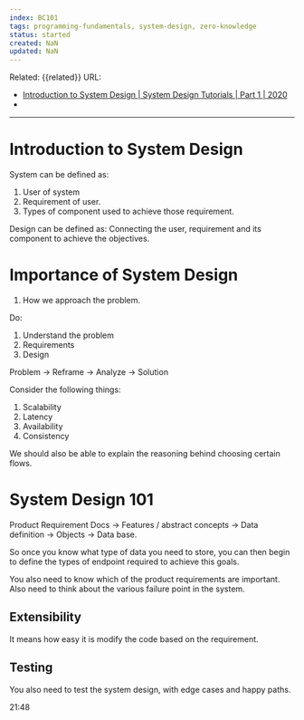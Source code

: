 ```yaml
---
index: BC101
tags: programming-fundamentals, system-design, zero-knowledge
status: started
created: NaN
updated: NaN
---
```

Related: {{related}}
URL: 
- [Introduction to System Design | System Design Tutorials | Part 1 | 2020](https://www.youtube.com/watch?v=FSR1s2b-l_I&list=PLTCrU9sGyburBw9wNOHebv9SjlE4Elv5a)
- 

---

# Introduction to System Design

System can be defined as: 
1. User of system
2. Requirement of user.
3. Types of component used to achieve those requirement. 

Design can be defined as: Connecting the user, requirement and its component to achieve the objectives. 


# Importance of System Design

1. How we approach the problem. 

Do: 
1. Understand the problem
2. Requirements
3. Design

Problem -> Reframe -> Analyze -> Solution

Consider the following things: 
1. Scalability 
2. Latency
3. Availability 
4. Consistency

We should also be able to explain the reasoning behind choosing certain flows.


# System Design 101

Product Requirement Docs -> Features / abstract concepts -> Data definition -> Objects -> Data base.

So once you know what type of data you need to store, you can then begin to define the types of endpoint required to achieve this goals. 

You also need to know which of the product requirements are important. Also need to think about the various failure point in the system. 

## Extensibility 

It means how easy it is modify the code based on the requirement. 

## Testing

You also need to test the system design, with edge cases and happy paths. 

21:48